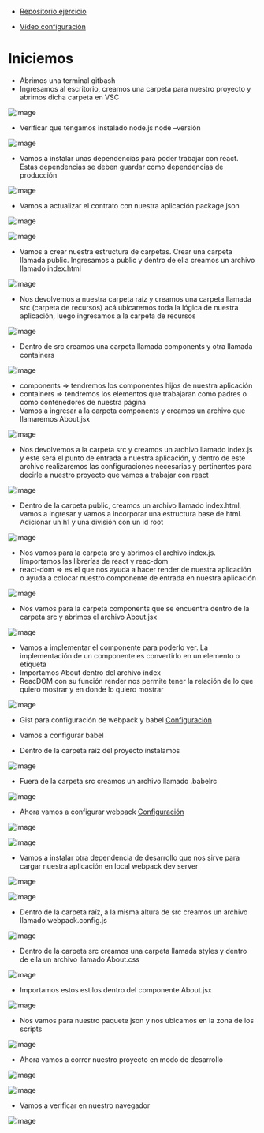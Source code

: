 - [Repositorio ejercicio](https://github.com/jennymontoya1001/ReactWebpackBabel.git)

- [Vídeo configuración](https://drive.google.com/file/d/1gvH1d35GbadzIBSElY_f7JEtb_hBcgc9/view?usp=sharing)

# Iniciemos

- Abrimos una terminal gitbash
- Ingresamos al escritorio, creamos una carpeta para nuestro proyecto y abrimos dicha carpeta en VSC

![image](https://res.cloudinary.com/duzf4vfki/image/upload/v1632763888/CampoEntrenamientoFrontend/ReactWebpackBabel/1_p5ffxs.png)

- Verificar que tengamos instalado node.js node –versión

![image](https://res.cloudinary.com/duzf4vfki/image/upload/v1632763992/CampoEntrenamientoFrontend/ReactWebpackBabel/2_etkd6i.png)

- Vamos a instalar unas dependencias para poder trabajar con react. Estas dependencias se deben guardar como dependencias de producción

![image](https://res.cloudinary.com/duzf4vfki/image/upload/v1632764117/CampoEntrenamientoFrontend/ReactWebpackBabel/3_ohqtpp.png)

- Vamos a actualizar el contrato con nuestra aplicación package.json

![image](https://res.cloudinary.com/duzf4vfki/image/upload/v1632764190/CampoEntrenamientoFrontend/ReactWebpackBabel/4_p9kl35.png)

![image](https://res.cloudinary.com/duzf4vfki/image/upload/v1632764231/CampoEntrenamientoFrontend/ReactWebpackBabel/5_nlhgjo.png)

- Vamos a crear nuestra estructura de carpetas. Crear una carpeta llamada public. Ingresamos a public y dentro de ella creamos un archivo llamado index.html

![image](https://res.cloudinary.com/duzf4vfki/image/upload/v1632764331/CampoEntrenamientoFrontend/ReactWebpackBabel/6_z9pf2x.png)

- Nos devolvemos a nuestra carpeta raíz y creamos una carpeta llamada src (carpeta de recursos) acá ubicaremos toda la lógica de nuestra aplicación, luego ingresamos a la carpeta de recursos


![image](https://res.cloudinary.com/duzf4vfki/image/upload/v1632764420/CampoEntrenamientoFrontend/ReactWebpackBabel/7_ydl0gv.png)


- Dentro de src creamos una carpeta llamada components y otra llamada containers

![image](https://res.cloudinary.com/duzf4vfki/image/upload/v1632764474/CampoEntrenamientoFrontend/ReactWebpackBabel/8_r4fcso.png)

- components => tendremos los componentes hijos de nuestra aplicación
- containers => tendremos los elementos que trabajaran como padres o como contenedores de nuestra página
- Vamos a  ingresar a la carpeta components y creamos un archivo que llamaremos About.jsx

![image](https://res.cloudinary.com/duzf4vfki/image/upload/v1632764557/CampoEntrenamientoFrontend/ReactWebpackBabel/9_lj2q68.png)

- Nos devolvemos a la carpeta src y creamos un archivo llamado index.js y este será el punto de entrada a nuestra aplicación, y dentro de este archivo realizaremos las configuraciones necesarias y pertinentes para decirle a nuestro proyecto que vamos a trabajar con react

![image](https://res.cloudinary.com/duzf4vfki/image/upload/v1632764629/CampoEntrenamientoFrontend/ReactWebpackBabel/10_p7scwe.png)

- Dentro de la carpeta public, creamos un archivo llamado index.html, vamos a ingresar y vamos a incorporar una estructura base de html. Adicionar un h1 y una división con un id root

![image](https://res.cloudinary.com/duzf4vfki/image/upload/v1632764680/CampoEntrenamientoFrontend/ReactWebpackBabel/11_vz17dc.png)

- Nos vamos para la carpeta src y abrimos el archivo index.js. Iimportamos las librerías de react y reac-dom
- react-dom => es el que nos ayuda a hacer render de nuestra aplicación o ayuda a colocar nuestro componente de entrada en nuestra aplicación

![image](https://res.cloudinary.com/duzf4vfki/image/upload/v1632764750/CampoEntrenamientoFrontend/ReactWebpackBabel/12_h962jg.png)

- Nos vamos para la carpeta components que se encuentra dentro de la carpeta src y abrimos el archivo About.jsx

![image](https://res.cloudinary.com/duzf4vfki/image/upload/v1632764933/CampoEntrenamientoFrontend/ReactWebpackBabel/13_imssp0.png)

- Vamos a implementar el componente para poderlo ver. La implementación de un componente es convertirlo en un elemento o etiqueta
- Importamos About dentro del archivo index
- ReacDOM con su función render nos permite tener la relación de lo que quiero mostrar y en donde lo quiero mostrar

![image](https://res.cloudinary.com/duzf4vfki/image/upload/v1632765031/CampoEntrenamientoFrontend/ReactWebpackBabel/14_aznr38.png)

- Gist para configuración de webpack y babel
  [Configuración](https://gist.githubusercontent.com/jennymontoya1001/4cda0e4d2014b0b7d512a4cd94e9c99b/raw/905e4e9c8e4eaa4c7f09b24dbe761e2540285f2b/ReactWebpackBabel )

- Vamos a configurar babel

- Dentro de la carpeta raíz del proyecto instalamos

![image](https://res.cloudinary.com/duzf4vfki/image/upload/v1632765178/CampoEntrenamientoFrontend/ReactWebpackBabel/15_zkzbej.png)

- Fuera de la carpeta src creamos un archivo llamado .babelrc

![image](https://res.cloudinary.com/duzf4vfki/image/upload/v1632765361/CampoEntrenamientoFrontend/ReactWebpackBabel/17_ajbl9t.png)

- Ahora vamos a configurar webpack
[Configuración](https://gist.githubusercontent.com/jennymontoya1001/4cda0e4d2014b0b7d512a4cd94e9c99b/raw/905e4e9c8e4eaa4c7f09b24dbe761e2540285f2b/ReactWebpackBabel
)

![image](https://res.cloudinary.com/duzf4vfki/image/upload/v1632765471/CampoEntrenamientoFrontend/ReactWebpackBabel/18_x4xlv6.png)

![image](https://res.cloudinary.com/duzf4vfki/image/upload/v1632765505/CampoEntrenamientoFrontend/ReactWebpackBabel/19_n9f00k.png)

- Vamos a instalar otra dependencia de desarrollo que nos sirve para cargar nuestra aplicación en local webpack dev server

![image](https://res.cloudinary.com/duzf4vfki/image/upload/v1632765559/CampoEntrenamientoFrontend/ReactWebpackBabel/20_badqpf.png)

![image](https://res.cloudinary.com/duzf4vfki/image/upload/v1632765595/CampoEntrenamientoFrontend/ReactWebpackBabel/21_iapaa3.png)

- Dentro de la carpeta raíz, a la misma altura de src creamos un archivo llamado webpack.config.js

![image](https://res.cloudinary.com/duzf4vfki/image/upload/v1632765686/CampoEntrenamientoFrontend/ReactWebpackBabel/22_gduhck.png)

- Dentro de la carpeta src creamos una carpeta llamada styles y dentro de ella un archivo llamado About.css

![image](https://res.cloudinary.com/duzf4vfki/image/upload/v1632765771/CampoEntrenamientoFrontend/ReactWebpackBabel/23_wtlxdo.png)

- Importamos estos estilos dentro del componente About.jsx

![image](https://res.cloudinary.com/duzf4vfki/image/upload/v1632765809/CampoEntrenamientoFrontend/ReactWebpackBabel/24_arzvts.png)

- Nos vamos para nuestro paquete json y nos ubicamos en la zona de los scripts

![image](https://res.cloudinary.com/duzf4vfki/image/upload/v1632765851/CampoEntrenamientoFrontend/ReactWebpackBabel/25_nsfble.png)

- Ahora vamos a correr nuestro proyecto en modo de desarrollo

![image](https://res.cloudinary.com/duzf4vfki/image/upload/v1632765888/CampoEntrenamientoFrontend/ReactWebpackBabel/26_jkpob4.png)

![image](https://res.cloudinary.com/duzf4vfki/image/upload/v1632765924/CampoEntrenamientoFrontend/ReactWebpackBabel/27_oy2lyr.png)

- Vamos a verificar en nuestro navegador

![image](https://res.cloudinary.com/duzf4vfki/image/upload/v1632765971/CampoEntrenamientoFrontend/ReactWebpackBabel/28_l9lljk.png)










